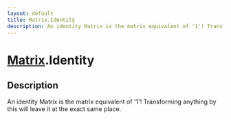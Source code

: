 ```yaml
---
layout: default
title: Matrix.Identity
description: An identity Matrix is the matrix equivalent of '1'! Transforming anything by this will leave it at the exact same place.
---
```

# [Matrix]({{site.url}}/Pages/Reference/Matrix.html).Identity

## Description
An identity Matrix is the matrix equivalent of '1'! Transforming anything by this
will leave it at the exact same place.

